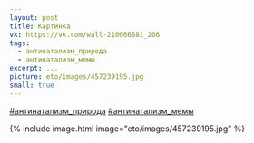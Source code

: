 ```yaml
---
layout: post
title: Картинка
vk: https://vk.com/wall-210066881_206
tags:
  - антинатализм_природа
  - антинатализм_мемы
excerpt: ...
picture: eto/images/457239195.jpg
small: true
---
```

[#антинатализм_природа](poisk.html#антинатализм_природа) 
[#антинатализм_мемы](poisk.html#антинатализм_мемы)

{% include image.html image="eto/images/457239195.jpg" %}